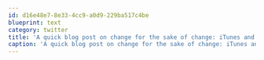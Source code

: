 ```yaml
---
id: d16e48e7-8e33-4cc9-a0d9-229ba517c4be
blueprint: text
category: twitter
title: 'A quick blog post on change for the sake of change: iTunes and Tropicana.  http://darylchymko.ca/?p=60'
caption: 'A quick blog post on change for the sake of change: iTunes and Tropicana.  http://darylchymko.ca/?p=60'
---
```

